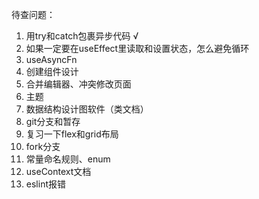 待查问题：
1. 用try和catch包裹异步代码 √
2. 如果一定要在useEffect里读取和设置状态，怎么避免循环
3. useAsyncFn
4. 创建组件设计
5. 合并编辑器、冲突修改页面
6. 主题
7. 数据结构设计图软件（类文档）
8. git分支和暂存
9.  复习一下flex和grid布局
10. fork分支
11. 常量命名规则、enum
12. useContext文档
13. eslint报错